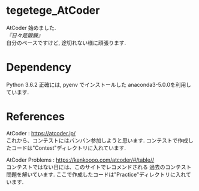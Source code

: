 # tegetege_AtCoder

AtCoder 始めました.  
*『日々是鍛錬』*  
自分のペースですけど, 途切れない様に頑張ります.  

# Dependency
Python 3.6.2
正確には, pyenv でインストールした anaconda3-5.0.0を利用しています.

# References
AtCoder : https://atcoder.jp/  
これから、コンテストにはバンバン参加しようと思います.
コンテストで作成したコードは"Contest"ディレクトリに入れています.

AtCoder Problems : https://kenkoooo.com/atcoder/#/table//  
コンテストではない日には、このサイトでレコメンドされる
過去のコンテスト問題を解いています.
ここで作成したコードは"Practice"ディレクトリに入れています.